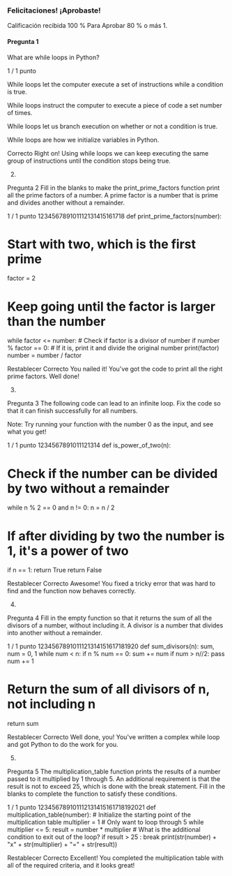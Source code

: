 ### Felicitaciones! ¡Aprobaste!
Calificación recibida 100 %
Para Aprobar 80 % o más
1.
#### Pregunta 1
What are while loops in Python?

1 / 1 punto

While loops let the computer execute a set of instructions while a condition is true.


While loops instruct the computer to execute a piece of code a set number of times.


While loops let us branch execution on whether or not a condition is true.


While loops are how we initialize variables in Python.

Correcto
Right on! Using while loops we can keep executing the same group of instructions until the condition stops being true.

2.
Pregunta 2
Fill in the blanks to make the print_prime_factors function print all the prime factors of a number. A prime factor is a number that is prime and divides another without a remainder.

1 / 1 punto
123456789101112131415161718
def print_prime_factors(number):
  # Start with two, which is the first prime
  factor = 2
  # Keep going until the factor is larger than the number
  while factor <= number:
    # Check if factor is a divisor of number
    if number % factor == 0:
      # If it is, print it and divide the original number
      print(factor)
      number = number / factor

Restablecer
Correcto
You nailed it! You've got the code to print all the right
prime factors. Well done!

3.
Pregunta 3
The following code can lead to an infinite loop. Fix the code so that it can finish successfully for all numbers.

Note: Try running your function with the number 0 as the input, and see what you get!


1 / 1 punto
1234567891011121314
def is_power_of_two(n):
  # Check if the number can be divided by two without a remainder
  while  n % 2 == 0 and n != 0:
    n = n / 2
  # If after dividing by two the number is 1, it's a power of two
  if n == 1:
    return True
  return False
  


Restablecer
Correcto
Awesome! You fixed a tricky error that was hard to find and
the function now behaves correctly.

4.
Pregunta 4
Fill in the empty function so that it returns the sum of all the divisors of a number, without including it. A divisor is a number that divides into another without a remainder.

1 / 1 punto
1234567891011121314151617181920
def sum_divisors(n):
  sum, num = 0, 1
  while num < n:
    if n % num == 0: 
      sum += num
      if num > n//2: 
       pass
    num += 1
  # Return the sum of all divisors of n, not including n
  return sum

Restablecer
Correcto
Well done, you! You've written a complex while loop and got
Python to do the work for you.

5.
Pregunta 5
The multiplication_table function prints the results of a number passed to it multiplied by 1 through 5. An additional requirement is that the result is not to exceed 25, which is done with the break statement. Fill in the blanks to complete the function to satisfy these conditions.

1 / 1 punto
123456789101112131415161718192021
def multiplication_table(number):
	# Initialize the starting point of the multiplication table
	multiplier = 1
	# Only want to loop through 5
	while multiplier <= 5:
		result = number * multiplier 
		# What is the additional condition to exit out of the loop?
		if result > 25 :
			break
		print(str(number) + "x" + str(multiplier) + "=" + str(result))

Restablecer
Correcto
Excellent! You completed the multiplication table with all
of the required criteria, and it looks great!
